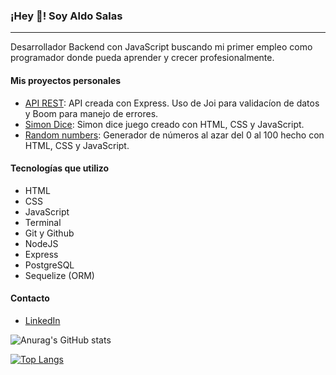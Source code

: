 ### ¡Hey 👋! Soy Aldo Salas

---
Desarrollador Backend con JavaScript buscando mi primer empleo como programador donde pueda aprender y crecer profesionalmente.

#### Mis proyectos personales

- [API REST](https://github.com/aldosalasrdz/api_express): API creada con Express. Uso de Joi para validacíon de datos y Boom para manejo de errores.
- [Simon Dice](https://aldosalasrdz.github.io/Simon-Dice/): Simon dice juego creado con HTML, CSS y JavaScript.
- [Random numbers](https://aldosalasrdz.github.io/Random-numbers/): Generador de números al azar del 0 al 100 hecho con HTML, CSS y JavaScript.

#### Tecnologías que utilizo

- HTML
- CSS
- JavaScript
- Terminal
- Git y Github
- NodeJS
- Express
- PostgreSQL
- Sequelize (ORM)

#### Contacto

- [LinkedIn](https://linkedin.com/in/aldosalasrdz)

![Anurag's GitHub stats](https://github-readme-stats.vercel.app/api?username=aldosalasrdz&show_icons=true)

[![Top Langs](https://github-readme-stats.vercel.app/api/top-langs/?username=aldosalasrdz&layout=compact)](https://github.com/anuraghazra/github-readme-stats)

<!--
**aldosalasrdz/aldosalasrdz** is a ✨ _special_ ✨ repository because its `README.md` (this file) appears on your GitHub profile.

Here are some ideas to get you started:

- 🔭 I’m currently working on ...
- 🌱 I’m currently learning ...
- 👯 I’m looking to collaborate on ...
- 🤔 I’m looking for help with ...
- 💬 Ask me about ...
- 📫 How to reach me: ...
- 😄 Pronouns: ...
- ⚡ Fun fact: ...
-->
